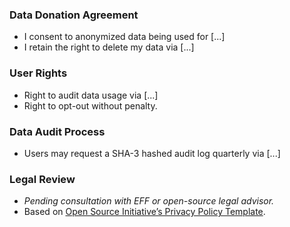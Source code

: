 ### Data Donation Agreement  
- I consent to anonymized data being used for [...]  
- I retain the right to delete my data via [...]  

### User Rights  
- Right to audit data usage via [...]  
- Right to opt-out without penalty.  

### Data Audit Process  
- Users may request a SHA-3 hashed audit log quarterly via [...]  

### Legal Review  
- *Pending consultation with EFF or open-source legal advisor.*  
- Based on [Open Source Initiative’s Privacy Policy Template](https://opensource.org/licenses).  

